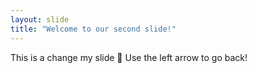 ```yaml
---
layout: slide
title: "Welcome to our second slide!"
---
```

This is a change my slide :tada:
Use the left arrow to go back!
